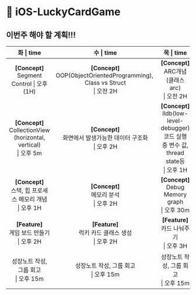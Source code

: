 # 📌 iOS-LuckyCardGame

## 이번주 해야 할 계획!!!

| 화 \| time | 수 \| time | 목 \| time | 금 \| time |
| :---: | :---: | :---: | :---: |
| **\[Concept\]**<br>Segment Control \| 오후 (1H) | **\[Concept\]**<br>OOP(ObjectOrientedProgramming), <br>Class vs Struct<br>\| 오전 2H | **\[Concept\]**<br>ARC개념 (클래스 arc)<br>\| 오전 2H | **\[Concept\]**<br>Unit test, XCTest공부<br>\| 오전 2H |
| **\[Concept\]**<br>CollectionView (horizontal, vertical)<br>\| 오후 5m | **\[Concept\]**<br>화면에서 발생가능한 데이터 구조화<br>\| 오후 2H | **\[Concept\]**<br>lldb(low-level-debugger) 코드 실행 중 변수 값, thread state등<br>\| 오후 1H | **\[Concept\]**<br>TDD 기반 공부<br>\| 오후 1H |
| **\[Concept\]**<br>스택, 힙 프로세스 메모리 개념<br>\| 오후 1H | **\[Concept\]**<br>메모리 분석<br>\| 오후 2H | **\[Concept\]**<br>Debug Memory graph<br>\| 오후 30m | **\[Feature\]**<br>게임 로직 구현<br>\| 오후 2H |
| **\[Feature\]**<br>게임 보드 만들기<br>\| 오후 2H | **\[Feature\]**<br>럭키 카드 클래스 생성<br>\| 오후 2H | **\[Feature\]**<br>카드 나눠주기<br>\| 오후 3H | -   |
| 성장노트 작성, 그룹 회고<br>\| 오후 15m | 성장노트 작성, 그룹 회고<br>\| 오후 15m | 성장노트 작성, 그룹 회고<br>\| 오후 15m | 성장노트 작성, 그룹 회고<br>\| 오후 15m |
